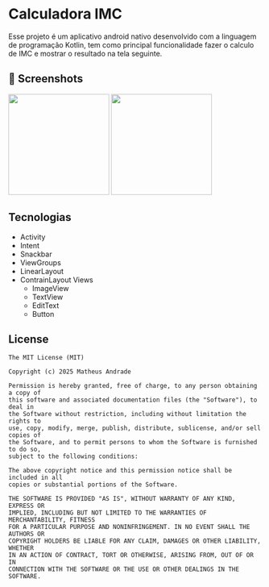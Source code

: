 # Calculadora IMC
Esse projeto é um aplicativo android nativo desenvolvido com a linguagem de programação Kotlin, tem como principal funcionalidade fazer o calculo de IMC e mostrar o resultado na tela seguinte.

## :camera_flash: Screenshots
<!-- You can add more screenshots here if you like -->
<img src="https://github.com/user-attachments/assets/ceccbc82-d810-4f0c-afd3-9b49ab9ce2e5" width="200"/>
<img src="https://github.com/user-attachments/assets/d4776c57-80e4-464e-bc5e-5a1faa7f3766" width="200"/>


## Tecnologias
- Activity
- Intent
- Snackbar
- ViewGroups
- LinearLayout
- ContrainLayout
  Views
  - ImageView
  - TextView
  - EditText
  - Button


## License
```
The MIT License (MIT)

Copyright (c) 2025 Matheus Andrade

Permission is hereby granted, free of charge, to any person obtaining a copy of
this software and associated documentation files (the "Software"), to deal in
the Software without restriction, including without limitation the rights to
use, copy, modify, merge, publish, distribute, sublicense, and/or sell copies of
the Software, and to permit persons to whom the Software is furnished to do so,
subject to the following conditions:

The above copyright notice and this permission notice shall be included in all
copies or substantial portions of the Software.

THE SOFTWARE IS PROVIDED "AS IS", WITHOUT WARRANTY OF ANY KIND, EXPRESS OR
IMPLIED, INCLUDING BUT NOT LIMITED TO THE WARRANTIES OF MERCHANTABILITY, FITNESS
FOR A PARTICULAR PURPOSE AND NONINFRINGEMENT. IN NO EVENT SHALL THE AUTHORS OR
COPYRIGHT HOLDERS BE LIABLE FOR ANY CLAIM, DAMAGES OR OTHER LIABILITY, WHETHER
IN AN ACTION OF CONTRACT, TORT OR OTHERWISE, ARISING FROM, OUT OF OR IN
CONNECTION WITH THE SOFTWARE OR THE USE OR OTHER DEALINGS IN THE SOFTWARE.
```
